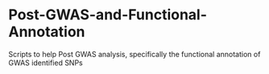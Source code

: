 # Post-GWAS-and-Functional-Annotation
Scripts to help Post GWAS analysis, specifically the functional annotation of GWAS identified SNPs
